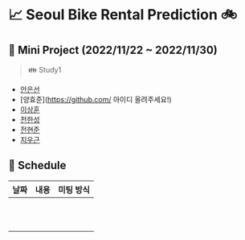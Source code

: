 # :chart_with_upwards_trend: Seoul Bike Rental Prediction :bike:
## :bookmark_tabs: Mini Project (2022/11/22 ~ 2022/11/30)

> :family: Study1
- [안은선](https://github.com/eunsunahn)
- [양효준](https://github.com/ 아이디 올려주세요!)
- [이상훈](https://github.com/Dawnnote)
- [전한성](https://github.com/hansung-jeon)
- [전현준](https://github.com/Hjun96)
- [지우근](https://github.com/UGeunJi)


## :date: Schedule
| 날짜 | 내용 | 미팅 방식 |
|:---:|:---:|:---:|
||||
||||
||||
||||
||||
||||
||||
||||
||||
||||
||||
